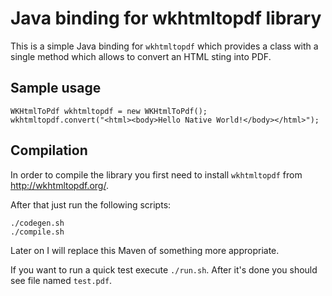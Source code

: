 # Java binding for wkhtmltopdf library

This is a simple Java binding for `wkhtmltopdf` which provides a class with a single method which allows to convert an HTML sting into PDF.

## Sample usage
```
WKHtmlToPdf wkhtmltopdf = new WKHtmlToPdf();
wkhtmltopdf.convert("<html><body>Hello Native World!</body></html>");
```

## Compilation
In order to compile the library you first need to install `wkhtmltopdf` from http://wkhtmltopdf.org/.

After that just run the following scripts:
```
./codegen.sh
./compile.sh
```

Later on I will replace this Maven of something more appropriate.

If you want to run a quick test execute `./run.sh`. After it's done you should see file named `test.pdf`.